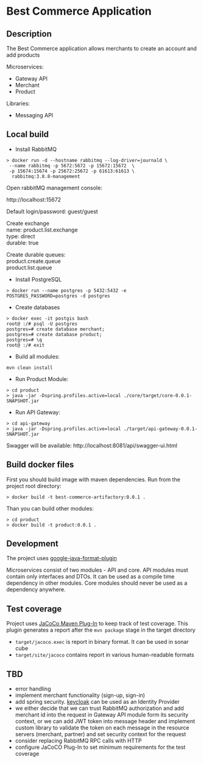 # Best Commerce Application

## Description

The Best Commerce application allows merchants to create an account and add products<br/>

Microservices:
* Gateway API
* Merchant
* Product

Libraries:
* Messaging API

## Local build

* Install RabbitMQ

```
> docker run -d --hostname rabbitmq --log-driver=journald \
 --name rabbitmq -p 5672:5672 -p 15672:15672  \
 -p 15674:15674 -p 25672:25672 -p 61613:61613 \
  rabbitmq:3.8.8-management
```

Open rabbitMQ management console:

http://localhost:15672

Default login/password: guest/guest

Create exchange<br/>
 name: product.list.exchange<br/>
 type: direct<br/>
 durable: true<br/>
 
Create durable queues:<br/>
 product.create.queue<br/>
 product.list.queue<br/>

* Install PostgreSQL

`> docker run --name postgres -p 5432:5432 -e POSTGRES_PASSWORD=postgres -d postgres`

* Create databases

```
> docker exec -it postgis bash
root@ :/# psql -U postgres
postgres=# create database merchant;
postgres=# create database product;
postgres=# \q
root@ :/# exit
```

* Build all modules:

`mvn clean install`

* Run Product Module:

```
> cd product
> java -jar -Dspring.profiles.active=local ./core/target/core-0.0.1-SNAPSHOT.jar
```

* Run API Gateway:

```
> cd api-gateway
> java -jar -Dspring.profiles.active=local ./target/api-gateway-0.0.1-SNAPSHOT.jar
```

Swagger will be available:
http://localhost:8081/api/swagger-ui.html

## Build docker files

First you should build image with maven dependencies. Run from the project root directory:

`> docker build -t best-commerce-artifactory:0.0.1 .`

Than you can build other modules:

```
> cd product
> docker build -t product:0.0.1 .
```

## Development

The project uses [google-java-format-plugin](https://github.com/google/google-java-format)

Microservices consist of two modules - API and core. API modules must contain only interfaces and DTOs.
It can be used as a compile time dependency in other modules. Core modules should never be used as a dependency anywhere.

## Test coverage

Project uses [JaCoCo Maven Plug-In](https://www.jacoco.org/jacoco/trunk/doc/maven.html) to keep track of test coverage.
This plugin generates a report after the `mvn package` stage in the target directory
* `target/jacoco.exec` is report in binary format. It can be used in sonar cube
* `target/site/jacoco` contains report in various human-readable formats

## TBD

- error handling
- implement merchant functionality (sign-up, sign-in)
- add spring security. [keycloak](https://www.keycloak.org/) can be used as an Identity Provider
- we either decide that we can trust RabbitMQ authorization and add merchant id into the request in Gateway API module
form its security context, or we can add JWT token into message header and implement custom library to validate
the token on each message in the resource servers (merchant, partner) and set security context for the request
- consider replacing RabbitMQ RPC calls with HTTP
- configure JaCoCO Plug-In to set minimum requirements for the test coverage
